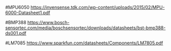 #MPU6050
https://invensense.tdk.com/wp-content/uploads/2015/02/MPU-6000-Datasheet1.pdf

#BMP388
https://www.bosch-sensortec.com/media/boschsensortec/downloads/datasheets/bst-bmp388-ds001.pdf

#LM7085
https://www.sparkfun.com/datasheets/Components/LM7805.pdf
